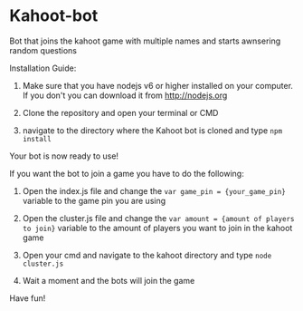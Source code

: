 # Kahoot-bot
Bot that joins the kahoot game with multiple names and starts awnsering random questions

Installation Guide:

1. Make sure that you have nodejs v6 or higher installed on your computer. If you don't you can download it from http://nodejs.org

2. Clone the repository and open your terminal or CMD

3. navigate to the directory where the Kahoot bot is cloned and type ```npm install```

Your bot is now ready to use!

If you want the bot to join a game you have to do the following:

1. Open the index.js file and change the ```var game_pin = {your_game_pin}``` variable to the game pin you are using

2. Open the cluster.js file and change the ```var amount = {amount of players to join}``` variable to the amount of players you want to join in the kahoot game

3. Open your cmd and navigate to the kahoot directory and type ```node cluster.js```

4. Wait a moment and the bots will join the game

Have fun!
